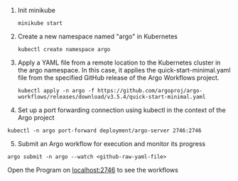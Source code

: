 
1. Init minikube
   ```shell
   minikube start
   ```

2. Create a new namespace named "argo" in Kubernetes
    ```shell
    kubectl create namespace argo
    ```

3. Apply a YAML file from a remote location to the Kubernetes cluster in the argo namespace. In this case, it applies the quick-start-minimal.yaml file from the specified GitHub release of the Argo Workflows project.
    ```shell
    kubectl apply -n argo -f https://github.com/argoproj/argo-workflows/releases/download/v3.5.4/quick-start-minimal.yaml
    ```

4. Set up a port forwarding connection using kubectl in the context of the Argo project
```shell
kubectl -n argo port-forward deployment/argo-server 2746:2746
```

5. Submit an Argo workflow for execution and monitor its progress
```shell
argo submit -n argo --watch <github-raw-yaml-file>
```

Open the Program on [localhost:2746](https://localhost:2746) to see the workflows